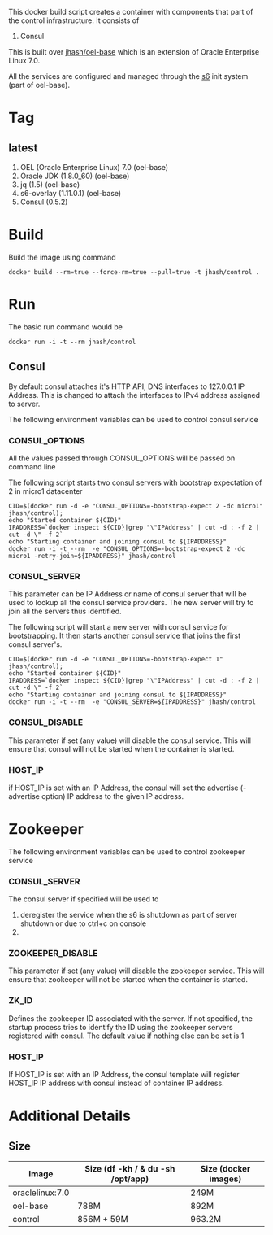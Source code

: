 This docker build script creates a container with components that part of the control infrastructure. It consists of
1. Consul 

This is built over [jhash/oel-base](https://github.com/shekhar-jha/docker/tree/master/jhash-base) which is an extension of Oracle Enterprise Linux 7.0.

All the services are configured and managed through the [s6](http://skarnet.org/software/s6/) init system (part of oel-base).

# Tag
## latest 
1. OEL (Oracle Enterprise Linux) 7.0 (oel-base)
2. Oracle JDK (1.8.0_60) (oel-base)
3. jq (1.5) (oel-base)
4. s6-overlay (1.11.0.1) (oel-base)
5. Consul (0.5.2)

# Build
Build the image using command
```
docker build --rm=true --force-rm=true --pull=true -t jhash/control .
```

# Run

The basic run command would be
```
docker run -i -t --rm jhash/control
```

## Consul

By default consul attaches it's HTTP API, DNS interfaces to 127.0.0.1 IP Address. This is changed to attach the interfaces to IPv4 address assigned to server.


The following environment variables can be used to control consul service

### CONSUL_OPTIONS
All the values passed through CONSUL_OPTIONS will be passed on command line

The following script starts two consul servers with bootstrap expectation of 2 in micro1 datacenter

```
CID=$(docker run -d -e "CONSUL_OPTIONS=-bootstrap-expect 2 -dc micro1" jhash/control);
echo "Started container ${CID}"
IPADDRESS=`docker inspect ${CID}|grep "\"IPAddress" | cut -d : -f 2 | cut -d \" -f 2`
echo "Starting container and joining consul to ${IPADDRESS}"
docker run -i -t --rm  -e "CONSUL_OPTIONS=-bootstrap-expect 2 -dc micro1 -retry-join=${IPADDRESS}" jhash/control
```

### CONSUL_SERVER
This parameter can be IP Address or name of consul server that will be used to lookup all the consul service providers. The new server will try to join all the servers thus identified.

The following script will start a new server with consul service for bootstrapping. It then starts another consul service that joins the first consul server's.

```
CID=$(docker run -d -e "CONSUL_OPTIONS=-bootstrap-expect 1" jhash/control);
echo "Started container ${CID}"
IPADDRESS=`docker inspect ${CID}|grep "\"IPAddress" | cut -d : -f 2 | cut -d \" -f 2`
echo "Starting container and joining consul to ${IPADDRESS}"
docker run -i -t --rm  -e "CONSUL_SERVER=${IPADDRESS}" jhash/control
```
### CONSUL_DISABLE
This parameter if set (any value) will disable the consul service. This will ensure that consul will not be started when the container is started.

### HOST_IP
if HOST_IP is set with an IP Address, the consul will set the advertise (-advertise option) IP address to the given IP address.

# Zookeeper

The following environment variables can be used to control zookeeper service

### CONSUL_SERVER
The consul server if specified will be used to 
1. deregister the service when the s6 is shutdown as part of server shutdown or due to ctrl+c on console
2. 

### ZOOKEEPER_DISABLE
This parameter if set (any value) will disable the zookeeper service. This will ensure that zookeeper will not be started when the container is started.

### ZK_ID
Defines the zookeeper ID associated with the server. If not specified, the startup process tries to identify the ID using the zookeeper servers registered with consul. The default value if nothing else can be set is 1

### HOST_IP
If HOST_IP is set with an IP Address, the consul template will register HOST_IP IP address with consul instead of container IP address.

# Additional Details

## Size
|Image | Size (df -kh / & du -sh /opt/app) | Size (docker images) |
|------|-----------------------------------|----------------------|
|oraclelinux:7.0 |  | 249M |
| oel-base       | 788M | 892M |
| control        | 856M + 59M | 963.2M |

